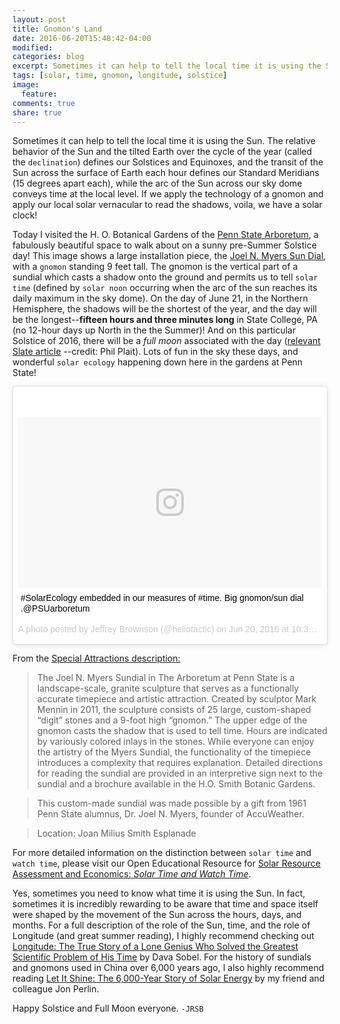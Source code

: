 ```yaml
---
layout: post
title: Gnomon's Land
date: 2016-06-20T15:48:42-04:00
modified:
categories: blog
excerpt: Sometimes it can help to tell the local time it is using the Sun. The relative behavior of the Sun and the tilted Earth over the cycle of the year defines our Solstices and Equinoxes, and the transit of the Sun across the surface of Earth each hour defines our Standard Meridians, while the arc of the Sun across our sky dome conveys time at the local level. If we apply the technology of a gnomon and apply our local solar vernacular to read the shadows, voila, we have a solar clock!
tags: [solar, time, gnomon, longitude, solstice]
image:
  feature:
comments: true
share: true
---
```


Sometimes it can help to tell the local time it is using the Sun. The relative behavior of the Sun and the tilted Earth over the cycle of the year (called the `declination`) defines our Solstices and Equinoxes, and the transit of the Sun across the surface of Earth each hour defines our Standard Meridians (15 degrees apart each), while the arc of the Sun across our sky dome conveys time at the local level. If we apply the technology of a gnomon and apply our local solar vernacular to read the shadows, voila, we have a solar clock!

Today I visited the H. O. Botanical Gardens of the [Penn State Arboretum](https://arboretum.psu.edu/), a fabulously beautiful space to walk about on a sunny pre-Summer Solstice day! This image shows a large installation piece, the [Joel N. Myers Sun Dial](https://arboretum.psu.edu/visit/special-attractions/), with a `gnomon` standing 9 feet tall. The gnomon is the vertical part of a sundial which casts a shadow onto the ground and permits us to tell `solar time` (defined by `solar noon` occurring when the arc of the sun reaches its daily maximum in the sky dome). On the day of June 21, in the Northern Hemisphere, the shadows will be the shortest of the year, and the day will be the longest--**fifteen hours and three minutes long** in State College, PA (no 12-hour days up North in the the Summer)! And on this particular Solstice of 2016, there will be a *full moon* associated with the day ([relevant Slate article](http://www.slate.com/blogs/bad_astronomy/2016/06/20/full_moon_solstice_june_20_2016_has_both.html) --credit: Phil Plait). Lots of fun in the sky these days, and wonderful `solar ecology` happening down here in the gardens at Penn State! 

<blockquote class="instagram-media" data-instgrm-captioned data-instgrm-version="7" style=" background:#FFF; border:0; border-radius:3px; box-shadow:0 0 1px 0 rgba(0,0,0,0.5),0 1px 10px 0 rgba(0,0,0,0.15); margin: 1px; max-width:658px; padding:0; width:99.375%; width:-webkit-calc(100% - 2px); width:calc(100% - 2px);"><div style="padding:8px;"> <div style=" background:#F8F8F8; line-height:0; margin-top:40px; padding:28.1481481481% 0; text-align:center; width:100%;"> <div style=" background:url(data:image/png;base64,iVBORw0KGgoAAAANSUhEUgAAACwAAAAsCAMAAAApWqozAAAABGdBTUEAALGPC/xhBQAAAAFzUkdCAK7OHOkAAAAMUExURczMzPf399fX1+bm5mzY9AMAAADiSURBVDjLvZXbEsMgCES5/P8/t9FuRVCRmU73JWlzosgSIIZURCjo/ad+EQJJB4Hv8BFt+IDpQoCx1wjOSBFhh2XssxEIYn3ulI/6MNReE07UIWJEv8UEOWDS88LY97kqyTliJKKtuYBbruAyVh5wOHiXmpi5we58Ek028czwyuQdLKPG1Bkb4NnM+VeAnfHqn1k4+GPT6uGQcvu2h2OVuIf/gWUFyy8OWEpdyZSa3aVCqpVoVvzZZ2VTnn2wU8qzVjDDetO90GSy9mVLqtgYSy231MxrY6I2gGqjrTY0L8fxCxfCBbhWrsYYAAAAAElFTkSuQmCC); display:block; height:44px; margin:0 auto -44px; position:relative; top:-22px; width:44px;"></div></div> <p style=" margin:8px 0 0 0; padding:0 4px;"> <a href="https://www.instagram.com/p/BG4ojI5Bw-2/" style=" color:#000; font-family:Arial,sans-serif; font-size:14px; font-style:normal; font-weight:normal; line-height:17px; text-decoration:none; word-wrap:break-word;" target="_blank">#SolarEcology embedded in our measures of #time. Big gnomon/sun dial .@PSUarboretum</a></p> <p style=" color:#c9c8cd; font-family:Arial,sans-serif; font-size:14px; line-height:17px; margin-bottom:0; margin-top:8px; overflow:hidden; padding:8px 0 7px; text-align:center; text-overflow:ellipsis; white-space:nowrap;">A photo posted by Jeffrey Brownson (@heliotactic) on <time style=" font-family:Arial,sans-serif; font-size:14px; line-height:17px;" datetime="2016-06-20T17:36:24+00:00">Jun 20, 2016 at 10:36am PDT</time></p></div></blockquote>
<script async defer src="//platform.instagram.com/en_US/embeds.js"></script>

From the [Special Attractions description:](https://arboretum.psu.edu/visit/special-attractions/)

> The Joel N. Myers Sundial in The Arboretum at Penn State is a landscape-scale, granite sculpture that serves as a functionally accurate timepiece and artistic attraction. Created by sculptor Mark Mennin in 2011, the sculpture consists of 25 large, custom-shaped “digit” stones and a 9-foot high “gnomon.” The upper edge of the gnomon casts the shadow that is used to tell time. Hours are indicated by variously colored inlays in the stones. While everyone can enjoy the artistry of the Myers Sundial, the functionality of the timepiece introduces a complexity that requires explanation. Detailed directions for reading the sundial are provided in an interpretive sign next to the sundial and a brochure available in the H.O. Smith Botanic Gardens.

> This custom-made sundial was made possible by a gift from 1961 Penn State alumnus, Dr. Joel N. Myers, founder of AccuWeather.

> Location: Joan Milius Smith Esplanade

For more detailed information on the distinction between `solar time` and `watch time`, please visit our Open Educational Resource for [Solar Resource Assessment and Economics: *Solar Time and Watch Time*](https://www.e-education.psu.edu/eme810/node/530).

Yes, sometimes you need to know what time it is using the Sun. In fact, sometimes it is incredibly rewarding to be aware that time and space itself were shaped by the movement of the Sun across the hours, days, and months. For a full description of the role of the Sun, time, and the role of Longitude (and great summer reading), I highly recommend checking out [Longitude: The True Story of a Lone Genius Who Solved the Greatest Scientific Problem of His Time](https://www.goodreads.com/book/show/4806.Longitude) by Dava Sobel. For the history of sundials and gnomons used in China over 6,000 years ago, I also highly recommend reading 
[Let It Shine: The 6,000-Year Story of Solar Energy](https://www.goodreads.com/book/show/16129220-let-it-shine) by my friend and colleague Jon Perlin.

Happy Solstice and Full Moon everyone.
`-JRSB`